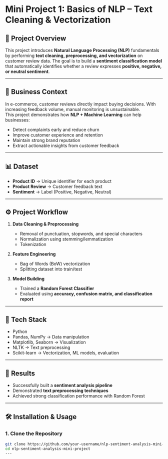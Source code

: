 # Mini Project 1: Basics of NLP – Text Cleaning & Vectorization  

## 📌 Project Overview  
This project introduces **Natural Language Processing (NLP)** fundamentals by performing **text cleaning, preprocessing, and vectorization** on customer review data. The goal is to build a **sentiment classification model** that automatically identifies whether a review expresses **positive, negative, or neutral sentiment**.  

---

## 💼 Business Context  
In e-commerce, customer reviews directly impact buying decisions. With increasing feedback volume, manual monitoring is unsustainable.  
This project demonstrates how **NLP + Machine Learning** can help businesses:  
- Detect complaints early and reduce churn  
- Improve customer experience and retention  
- Maintain strong brand reputation  
- Extract actionable insights from customer feedback  

---

## 📊 Dataset  
- **Product ID** → Unique identifier for each product  
- **Product Review** → Customer feedback text  
- **Sentiment** → Label (Positive, Negative, Neutral)  

---

## ⚙️ Project Workflow  
1. **Data Cleaning & Preprocessing**  
   - Removal of punctuation, stopwords, and special characters  
   - Normalization using stemming/lemmatization  
   - Tokenization  

2. **Feature Engineering**  
   - Bag of Words (BoW) vectorization  
   - Splitting dataset into train/test  

3. **Model Building**  
   - Trained a **Random Forest Classifier**  
   - Evaluated using **accuracy, confusion matrix, and classification report**  

---

## 🚀 Tech Stack  
- Python  
- Pandas, NumPy → Data manipulation  
- Matplotlib, Seaborn → Visualization  
- NLTK → Text preprocessing  
- Scikit-learn → Vectorization, ML models, evaluation  

---

## 📌 Results  
- Successfully built a **sentiment analysis pipeline**  
- Demonstrated **text preprocessing techniques**  
- Achieved strong classification performance with Random Forest  

---

## 🛠️ Installation & Usage  

### 1. Clone the Repository  
```bash
git clone https://github.com/your-username/nlp-sentiment-analysis-mini-project.git
cd nlp-sentiment-analysis-mini-project
---


